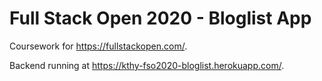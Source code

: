 # Full Stack Open 2020 - Bloglist App

Coursework for <https://fullstackopen.com/>.

Backend running at <https://kthy-fso2020-bloglist.herokuapp.com/>.
